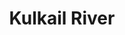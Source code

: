 ---
title: "Kulkail River"
title_bn: "কুলকাইল নদী"
description: "Kulkail river starts from Lakhai and ends at the Dhaleshwari river."
---